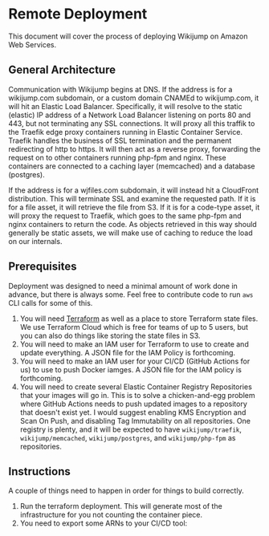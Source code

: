 # Remote Deployment

This document will cover the process of deploying Wikijump on Amazon Web Services.

## General Architecture

Communication with Wikijump begins at DNS. If the address is for a wikijump.com subdomain, or a custom domain CNAMEd to wikijump.com, it will hit an Elastic Load Balancer. Specifically, it will resolve to the static (elastic) IP address of a Network Load Balancer listening on ports 80 and 443, but not terminating any SSL connections. It will proxy all this traffik to the Traefik edge proxy containers running in Elastic Container Service. Traefik handles the business of SSL termination and the permanent redirecting of http to https. It will then act as a reverse proxy, forwarding the request on to other containers running php-fpm and nginx. These containers are connected to a caching layer (memcached) and a database (postgres).

If the address is for a wjfiles.com subdomain, it will instead hit a CloudFront distribution. This will terminate SSL and examine the requested path. If it is for a file asset, it will retrieve the file from S3. If it is for a code-type asset, it will proxy the request to Traefik, which goes to the same php-fpm and nginx containers to return the code. As objects retrieved in this way should generally be static assets, we will make use of caching to reduce the load on our internals.

## Prerequisites

Deployment was designed to need a minimal amount of work done in advance, but there is always some. Feel free to contribute code to run `aws` CLI calls for some of this.

1. You will need [Terraform](https://www.terraform.io) as well as a place to store Terraform state files. We use Terraform Cloud which is free for teams of up to 5 users, but you can also do things like storing the state files in S3.
2. You will need to make an IAM user for Terraform to use to create and update everything. A JSON file for the IAM Policy is forthcoming.
3. You will need to make an IAM user for your CI/CD (GitHub Actions for us) to use to push Docker iamges. A JSON file for the IAM policy is forthcoming.
4. You will need to create several Elastic Container Registry Repositories that your images will go in. This is to solve a chicken-and-egg problem where GitHub Actions needs to push updated images to a repository that doesn't exist yet. I would suggest enabling KMS Encryption and Scan On Push, and disabling Tag Immutability on all repositories. One registry is plenty, and it will be expected to have `wikijump/traefik`, `wikijump/memcached`, `wikijump/postgres`, and `wikijump/php-fpm` as repositories.

## Instructions

A couple of things need to happen in order for things to build correctly.
1. Run the terraform deployment. This will generate most of the infrastructure for you not counting the container piece.
2. You need to export some ARNs to your CI/CD tool: 
